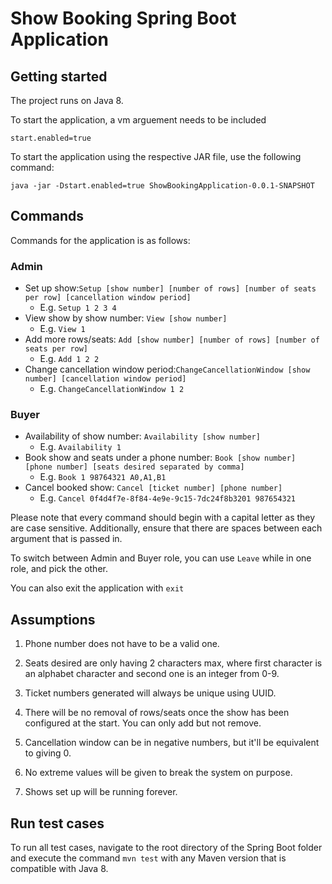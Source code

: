# Show Booking Spring Boot Application


## Getting started
The project runs on Java 8.

To start the application, a vm arguement needs to be included

```
start.enabled=true
```
To start the application using the respective JAR file, use the following command:
```
java -jar -Dstart.enabled=true ShowBookingApplication-0.0.1-SNAPSHOT
```


## Commands
Commands for the application is as follows:

### Admin
- Set up show:`Setup [show number] [number of rows] [number of seats per row] [cancellation window period]`
    - E.g. `Setup 1 2 3 4`
- View show by show number: `View [show number]`
    - E.g. `View 1`
- Add more rows/seats: `Add [show number] [number of rows] [number of seats per row]`
    - E.g. `Add 1 2 2`
- Change cancellation window period:`ChangeCancellationWindow [show number] [cancellation window period]`
    - E.g. `ChangeCancellationWindow 1 2`
    
###  Buyer
- Availability of show number: `Availability [show number]`
    - E.g. `Availability 1`
- Book show and seats under a phone number: `Book [show number] [phone number] [seats desired separated by comma]`
    - E.g. `Book 1 98764321 A0,A1,B1`
- Cancel booked show: `Cancel [ticket number] [phone number]`
    - E.g. `Cancel 0f4d4f7e-8f84-4e9e-9c15-7dc24f8b3201 987654321`
  
Please note that every command should begin with a capital letter as they are case sensitive. Additionally, ensure that there are spaces between each argument that is passed in. 

To switch between Admin and Buyer role, you can use `Leave` while in one role, and pick the other.

You can also exit the application with `exit`

## Assumptions

1. Phone number does not have to be a valid one.

2. Seats desired are only having 2 characters max, where first character is an alphabet character and second one is an
   integer from 0-9.

3. Ticket numbers generated will always be unique using UUID.

4. There will be no removal of rows/seats once the show has been configured at the start. You can only add but not
   remove.

5. Cancellation window can be in negative numbers, but it'll be equivalent to giving 0.

6. No extreme values will be given to break the system on purpose.

7. Shows set up will be running forever.

## Run test cases
To run all test cases, navigate to the root directory of the Spring Boot folder and execute the command `mvn test` with any Maven version that is compatible with Java 8.
